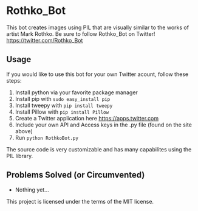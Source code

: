 # Rothko_Bot

This bot creates images using PIL that are visually similar to the works of artist Mark Rothko. 
Be sure to follow Rothko_Bot on Twitter! https://twitter.com/Rothko_Bot

## Usage
If you would like to use this bot for your own Twitter acount, follow these steps:

1. Install python via your favorite package manager
2. Install pip with `sudo easy_install pip`
3. Install tweepy with `pip install tweepy`
4. Install Pillow with `pip install Pillow`
4. Create a Twitter application here https://apps.twitter.com
5. Include your own API and Access keys in the .py file (found on the site above)
6. Run `python RothkoBot.py`

The source code is very customizable and has many capabilites using the PIL library.

## Problems Solved (or Circumvented)
- Nothing yet...

This project is licensed under the terms of the MIT license.
